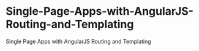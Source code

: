 # Single-Page-Apps-with-AngularJS-Routing-and-Templating
Single Page Apps with AngularJS Routing and Templating
